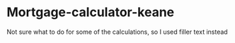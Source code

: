 # Mortgage-calculator-keane
Not sure what to do for some of the calculations, so I used filler text instead
